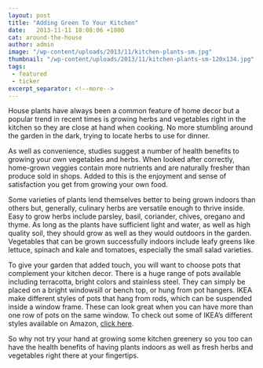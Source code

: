 ```yaml
---
layout: post
title: "Adding Green To Your Kitchen"
date:   2013-11-11 18:08:06 +1000
cat: around-the-house
author: admin
image: "/wp-content/uploads/2013/11/kitchen-plants-sm.jpg"
thumbnail: "/wp-content/uploads/2013/11/kitchen-plants-sm-120x134.jpg"
tags: 
 - featured
 - ticker
excerpt_separator: <!--more-->
---
```

  <p>House plants have always been a common feature of home decor but a popular trend in
  recent times is growing herbs and vegetables right in the kitchen so they are close at
  hand when cooking. No more<!--more--> stumbling around the garden in the dark, trying to locate
  herbs to use for dinner.</p>

  <p>As well as convenience, studies suggest a number of health benefits to growing your
  own vegetables and herbs. When looked after correctly, home-grown veggies contain more
  nutrients and are naturally fresher than produce sold in shops. Added to this is the
  enjoyment and sense of satisfaction you get from growing your own food.</p>

  <p>Some varieties of plants lend themselves better to being grown indoors than others
  but, generally, culinary herbs are versatile enough to thrive inside. Easy to grow
  herbs include parsley, basil, coriander, chives, oregano and thyme. As long as the
  plants have sufficient light and water, as well as high quality soil, they should grow
  as well as they would outdoors in the garden. Vegetables that can be grown successfully
  indoors include leafy greens like lettuce, spinach and kale and tomatoes, especially
  the small salad varieties.</p>

  <p>To give your garden that added touch, you will want to choose pots that complement
  your kitchen decor. There is a huge range of pots available including terracotta,
  bright colors and stainless steel. They can simply be placed on a bright windowsill or
  bench top, or hung from pot hangers. IKEA make different styles of pots that hang from
  rods, which can be suspended inside a window frame. These can look great when you can
  have more than one row of pots on the same window. To check out some of IKEA&rsquo;s
  different styles available on Amazon, <a href="http://amzn.to/1hAP3QO" rel=
  "nofollow">click here</a>.</p>

  <p>So why not try your hand at growing some kitchen greenery so you too can have the
  health benefits of having plants indoors as well as fresh herbs and vegetables right
  there at your fingertips.</p>
